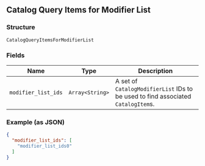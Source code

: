 ## Catalog Query Items for Modifier List

### Structure

`CatalogQueryItemsForModifierList`

### Fields

| Name | Type | Description |
|  --- | --- | --- |
| `modifier_list_ids` | `Array<String>` | A set of `CatalogModifierList` IDs to be used to find associated `CatalogItem`s. |

### Example (as JSON)

```json
{
  "modifier_list_ids": [
    "modifier_list_ids0"
  ]
}
```

